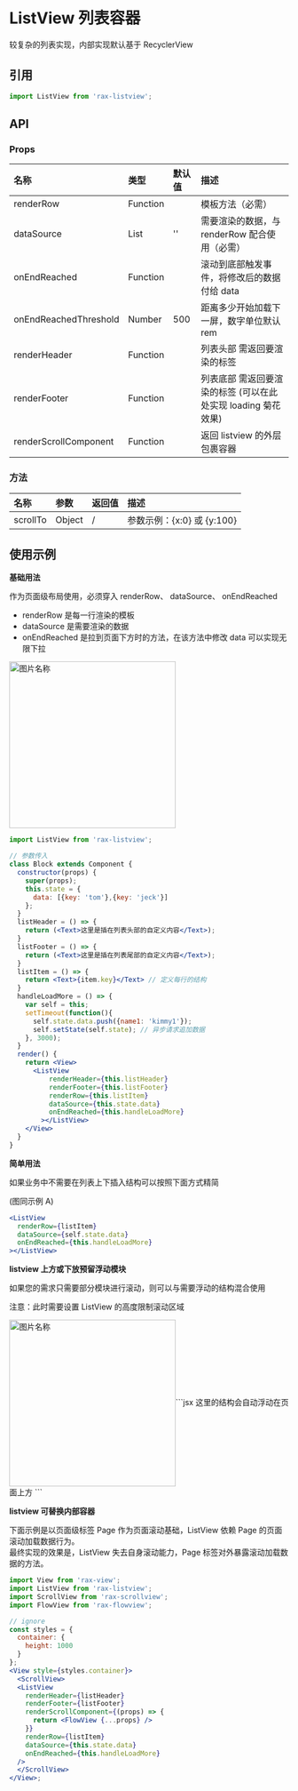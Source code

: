 # ListView 列表容器

较复杂的列表实现，内部实现默认基于 RecyclerView

## 引用

```jsx
import ListView from 'rax-listview';
```

## API

### Props

| 名称                    | 类型       | 默认值  | 描述                                    |
| :-------------------- | :------- | :--- | :------------------------------------ |
| renderRow             | Function |      | 模板方法（必需）                              |
| dataSource            | List     | ''   | 需要渲染的数据，与 renderRow 配合使用（必需）          |
| onEndReached          | Function |      | 滚动到底部触发事件，将修改后的数据付给 data              |
| onEndReachedThreshold | Number   | 500  | 距离多少开始加载下一屏，数字单位默认 rem                |
| renderHeader          | Function |      | 列表头部 需返回要渲染的标签                        |
| renderFooter          | Function |      | 列表底部 需返回要渲染的标签 (可以在此处实现 loading 菊花效果) |
| renderScrollComponent | Function |      | 返回 listview 的外层包裹容器                   |

### 方法

| 名称       | 参数     | 返回值  | 描述                   |
| :------- | :----- | :--- | :------------------- |
| scrollTo | Object | /    | 参数示例：{x:0} 或 {y:100} |

## 使用示例 

**基础用法**

作为页面级布局使用，必须穿入 renderRow、 dataSource、 onEndReached

* renderRow 是每一行渲染的模板
* dataSource 是需要渲染的数据
* onEndReached 是拉到页面下方时的方法，在该方法中修改 data 可以实现无限下拉

<img src="https://img.alicdn.com/tps/TB1vI_iKVXXXXaUXXXXXXXXXXXX-392-701.gif" height = "300" alt="图片名称" align=center />

```jsx
import ListView from 'rax-listview';

// 参数传入
class Block extends Component {
  constructor(props) {
    super(props);
    this.state = {
      data: [{key: 'tom'},{key: 'jeck'}]
    };
  }
  listHeader = () => {
    return (<Text>这里是插在列表头部的自定义内容</Text>);
  }
  listFooter = () => {
    return (<Text>这里是插在列表尾部的自定义内容</Text>);
  }
  listItem = () => {
    return <Text>{item.key}</Text> // 定义每行的结构
  }
  handleLoadMore = () => {
    var self = this;
    setTimeout(function(){
      self.state.data.push({name1: 'kimmy1'});
      self.setState(self.state); // 异步请求追加数据
    }, 3000);
  }
  render() {
    return <View>
      <ListView 
          renderHeader={this.listHeader} 
          renderFooter={this.listFooter} 
          renderRow={this.listItem} 
          dataSource={this.state.data}
          onEndReached={this.handleLoadMore}
        ></ListView>
    </View>
  }
}
```

**简单用法**

如果业务中不需要在列表上下插入结构可以按照下面方式精简

(图同示例 A)

```jsx
<ListView 
  renderRow={listItem} 
  dataSource={self.state.data}
  onEndReached={this.handleLoadMore}
></ListView>
```

**listview 上方或下放预留浮动模块**

如果您的需求只需要部分模块进行滚动，则可以与需要浮动的结构混合使用

注意：此时需要设置 ListView 的高度限制滚动区域

<img src="https://img.alicdn.com/tps/TB1tWO2KVXXXXaFXVXXXXXXXXXX-392-701.gif" height = "300" alt="图片名称" align=center />
​    
```jsx
<View>这里的结构会自动浮动在页面上方</View>
<ListView 
    renderRow={listItem} 
    dataSource={self.state.data}
    onEndReached={this.handleLoadMore}
  ></ListView>
```

**listview 可替换内部容器**

下面示例是以页面级标签 Page 作为页面滚动基础，ListView 依赖 Page 的页面滚动加载数据行为。  
最终实现的效果是，ListView 失去自身滚动能力，Page 标签对外暴露滚动加载数据的方法。  

```jsx
import View from 'rax-view';
import ListView from 'rax-listview';
import ScrollView from 'rax-scrollview';
import FlowView from 'rax-flowview';

// ignore
const styles = {
  container: {
    height: 1000
  }
};
<View style={styles.container}>
  <ScrollView>
  <ListView 
    renderHeader={listHeader} 
    renderFooter={listFooter} 
    renderScrollComponent={(props) => {
      return <FlowView {...props} />
    }}
    renderRow={listItem} 
    dataSource={this.state.data}
    onEndReached={this.handleLoadMore} 
  />
  </ScrollView>
</View>;
```
